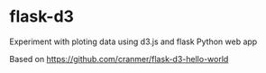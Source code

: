 flask-d3
========

Experiment with ploting data using d3.js and flask Python web app

Based on https://github.com/cranmer/flask-d3-hello-world
